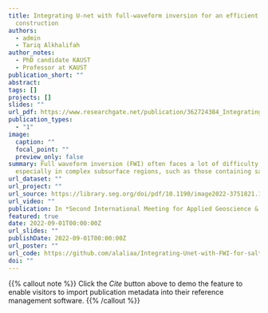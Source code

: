 ```yaml
---
title: Integrating U-net with full-waveform inversion for an efficient salt body
  construction
authors:
  - admin
  - Tariq Alkhalifah
author_notes:
  - PhD candidate KAUST
  - Professor at KAUST
publication_short: ""
abstract: 
tags: []
projects: []
slides: ""
url_pdf: https://www.researchgate.net/publication/362724384_Integrating_U-net_with_full-waveform_inversion_for_an_efficient_salt_body_construction/citation/download
publication_types:
  - "1"
image:
  caption: ""
  focal_point: ""
  preview_only: false
summary: Full waveform inversion (FWI) often faces a lot of difficulty inverting for the subsurface when starting with a poor initial model,--more--
  especially in complex subsurface regions, such as those containing salt bodies. Thus, human intervention is often needed to pick the salt boundary and improve the starting model for the inversion, which can be erroneous and time consuming. Recently, machine learning has greatly assisted us in interpreting the salt body from seismic images, which helps automate the salt building process. However, such ML algorithms require seismic images, which in turn requires a reasonable good velocity model. Here, we build the salt body using low frequency FWI with the aid of neural networks, specifically U-net. The inversion is implemented in a multi-scale fashion and the networks for flooding and unflooding the salt are applied after each scale. We start the inversion from a constant velocity model using low frequencies of 3-7 Hz. Then, we apply a U-net to improve the inversion and flood the salt. We repeat this process of FWI and flooding in the next frequency bandwidth. In the last frequency bandwidth, we use a U-net for unflooding and impliment a final FWI. The networks were trained in a supervised manner using 1D inverted velocity models. We show the potential of the approach on the center part of BP 2004 salt model.
url_dataset: ""
url_project: ""
url_source: https://library.seg.org/doi/pdf/10.1190/image2022-3751821.1
url_video: ""
publication: In *Second International Meeting for Applied Geoscience & Energy*
featured: true
date: 2022-09-01T00:00:00Z
url_slides: ""
publishDate: 2022-09-01T00:00:00Z
url_poster: ""
url_code: https://github.com/alaliaa/Integrating-Unet-with-FWI-for-salt
doi: ""
---
```


{{% callout note %}}
Click the _Cite_ button above to demo the feature to enable visitors to import publication metadata into their reference management software.
{{% /callout %}}

<!-- {{% callout note %}}
Create your slides in Markdown - click the _Slides_ button to check out the example.
{{% /callout %}} -->


